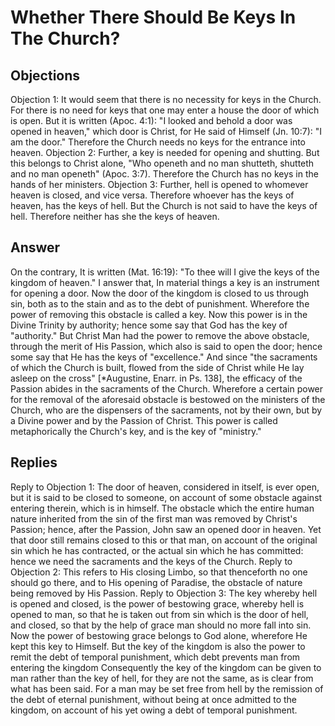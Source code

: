 # Whether There Should Be Keys In The Church?
## Objections
Objection 1: It would seem that there is no necessity for keys in the Church. For there is no need for keys that one may enter a house the door of which is open. But it is written (Apoc. 4:1): "I looked and behold a door was opened in heaven," which door is Christ, for He said of Himself (Jn. 10:7): "I am the door." Therefore the Church needs no keys for the entrance into heaven.
Objection 2: Further, a key is needed for opening and shutting. But this belongs to Christ alone, "Who openeth and no man shutteth, shutteth and no man openeth" (Apoc. 3:7). Therefore the Church has no keys in the hands of her ministers.
Objection 3: Further, hell is opened to whomever heaven is closed, and vice versa. Therefore whoever has the keys of heaven, has the keys of hell. But the Church is not said to have the keys of hell. Therefore neither has she the keys of heaven.
## Answer
On the contrary, It is written (Mat. 16:19): "To thee will I give the keys of the kingdom of heaven."
I answer that, In material things a key is an instrument for opening a door. Now the door of the kingdom is closed to us through sin, both as to the stain and as to the debt of punishment. Wherefore the power of removing this obstacle is called a key. Now this power is in the Divine Trinity by authority; hence some say that God has the key of "authority." But Christ Man had the power to remove the above obstacle, through the merit of His Passion, which also is said to open the door; hence some say that He has the keys of "excellence." And since "the sacraments of which the Church is built, flowed from the side of Christ while He lay asleep on the cross" [*Augustine, Enarr. in Ps. 138], the efficacy of the Passion abides in the sacraments of the Church. Wherefore a certain power for the removal of the aforesaid obstacle is bestowed on the ministers of the Church, who are the dispensers of the sacraments, not by their own, but by a Divine power and by the Passion of Christ. This power is called metaphorically the Church's key, and is the key of "ministry."
## Replies
Reply to Objection 1: The door of heaven, considered in itself, is ever open, but it is said to be closed to someone, on account of some obstacle against entering therein, which is in himself. The obstacle which the entire human nature inherited from the sin of the first man was removed by Christ's Passion; hence, after the Passion, John saw an opened door in heaven. Yet that door still remains closed to this or that man, on account of the original sin which he has contracted, or the actual sin which he has committed: hence we need the sacraments and the keys of the Church.
Reply to Objection 2: This refers to His closing Limbo, so that thenceforth no one should go there, and to His opening of Paradise, the obstacle of nature being removed by His Passion.
Reply to Objection 3: The key whereby hell is opened and closed, is the power of bestowing grace, whereby hell is opened to man, so that he is taken out from sin which is the door of hell, and closed, so that by the help of grace man should no more fall into sin. Now the power of bestowing grace belongs to God alone, wherefore He kept this key to Himself. But the key of the kingdom is also the power to remit the debt of temporal punishment, which debt prevents man from entering the kingdom Consequently the key of the kingdom can be given to man rather than the key of hell, for they are not the same, as is clear from what has been said. For a man may be set free from hell by the remission of the debt of eternal punishment, without being at once admitted to the kingdom, on account of his yet owing a debt of temporal punishment.